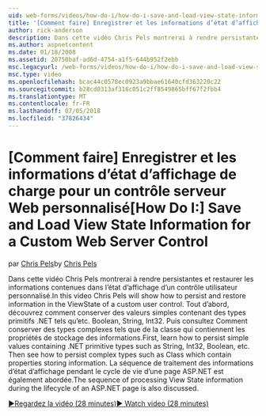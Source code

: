 ```yaml
---
uid: web-forms/videos/how-do-i/how-do-i-save-and-load-view-state-information-for-a-custom-web-server-control
title: '[Comment faire] Enregistrer et les informations d’état d’affichage de charge personnalisé de contrôle serveur Web | Microsoft Docs'
author: rick-anderson
description: Dans cette vidéo Chris Pels montrerai à rendre persistantes et restaurer les informations contenues dans l’état d’affichage d’un contrôle utilisateur personnalisé. Tout d’abord, découvrez comment conserver la valeur simple...
ms.author: aspnetcontent
ms.date: 01/18/2008
ms.assetid: 20750baf-ad6d-4754-a1f5-644b952f2ebb
msc.legacyurl: /web-forms/videos/how-do-i/how-do-i-save-and-load-view-state-information-for-a-custom-web-server-control
msc.type: video
ms.openlocfilehash: bcac44c0578ec0923a9bbae61640cfd363220c22
ms.sourcegitcommit: b28cd0313af316c051c2ff8549865bff67f2fbb4
ms.translationtype: MT
ms.contentlocale: fr-FR
ms.lasthandoff: 07/05/2018
ms.locfileid: "37826434"
---
```

<a name="how-do-i-save-and-load-view-state-information-for-a-custom-web-server-control"></a><span data-ttu-id="22427-104">[Comment faire] Enregistrer et les informations d’état d’affichage de charge pour un contrôle serveur Web personnalisé</span><span class="sxs-lookup"><span data-stu-id="22427-104">[How Do I:] Save and Load View State Information for a Custom Web Server Control</span></span>
====================
<span data-ttu-id="22427-105">par [Chris Pels](https://twitter.com/chrispels)</span><span class="sxs-lookup"><span data-stu-id="22427-105">by [Chris Pels](https://twitter.com/chrispels)</span></span>

<span data-ttu-id="22427-106">Dans cette vidéo Chris Pels montrerai à rendre persistantes et restaurer les informations contenues dans l’état d’affichage d’un contrôle utilisateur personnalisé.</span><span class="sxs-lookup"><span data-stu-id="22427-106">In this video Chris Pels will show how to persist and restore information in the ViewState of a custom user control.</span></span> <span data-ttu-id="22427-107">Tout d’abord, découvrez comment conserver des valeurs simples contenant des types primitifs .NET tels qu’etc. Boolean, String, Int32. Puis consultez Comment conserver des types complexes tels que de la classe qui contiennent les propriétés de stockage des informations.</span><span class="sxs-lookup"><span data-stu-id="22427-107">First, learn how to persist simple values containing .NET primitive types such as String, Int32, Boolean, etc. Then see how to persist complex types such as Class which contain properties storing information.</span></span> <span data-ttu-id="22427-108">La séquence de traitement des informations d’état d’affichage pendant le cycle de vie d’une page ASP.NET est également abordée.</span><span class="sxs-lookup"><span data-stu-id="22427-108">The sequence of processing View State information during the lifecycle of an ASP.NET page is also discussed.</span></span>

[<span data-ttu-id="22427-109">&#9654;Regardez la vidéo (28 minutes)</span><span class="sxs-lookup"><span data-stu-id="22427-109">&#9654; Watch video (28 minutes)</span></span>](https://channel9.msdn.com/Blogs/ASP-NET-Site-Videos/how-do-i-save-and-load-view-state-information-for-a-custom-web-server-control)
